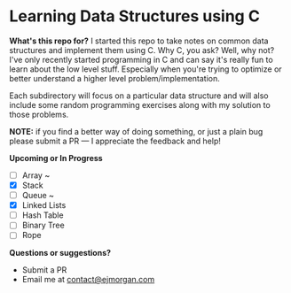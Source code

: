 # Learning Data Structures using C

**What's this repo for?**
I started this repo to take notes on common data structures and implement them using C. Why C, you ask? Well, why not? I've only recently started programming in C and can say it's really fun to learn about the low level stuff. Especially when you're trying to optimize or better understand a higher level problem/implementation.

Each subdirectory will focus on a particular data structure and will also include some random programming exercises along with my solution to those problems.

**NOTE:** if you find a better way of doing something, or just a plain bug please submit a PR — I appreciate the feedback and help!

**Upcoming or In Progress**

- [ ] Array ~
- [x] Stack
- [ ] Queue ~
- [x] Linked Lists
- [ ] Hash Table
- [ ] Binary Tree
- [ ] Rope

**Questions or suggestions?**

- Submit a PR
- Email me at contact@ejmorgan.com
